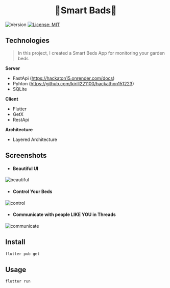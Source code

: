 <h1 align="center">🌿Smart Bads🌿</h1>
<p>
  <img alt="Version" src="https://img.shields.io/badge/version-1.0-blue.svg?cacheSeconds=2592000" />
  <a href="#" target="_blank">
    <img alt="License: MIT" src="https://img.shields.io/badge/License-MIT-yellow.svg" />
  </a>
</p>

## Technologies
> In this project, I created a Smart Beds App for monitoring your garden beds

**Server**
- FastApi (https://hackaton15.onrender.com/docs)
- Pyhton (https://github.com/kirill221100/hackathon151223)
- SQLite

**Client**
- Flutter
- GetX
- RestApi

**Architecture**
- Layered Architecture

## Screenshots
- #### Beautiful UI
![beautiful](https://github.com/DaDaDaTheoryNow/Smart-Beds/assets/105795587/b02c8fbd-ab91-44db-a76b-feb66d665131)

- #### Control Your Beds
![control](https://github.com/DaDaDaTheoryNow/Smart-Beds/assets/105795587/ecab9908-46b8-4346-9bde-b9acfaaabbe9)



- #### Communicate with people LIKE YOU in Threads
![communicate](https://github.com/DaDaDaTheoryNow/Smart-Beds/assets/105795587/683a3fde-bf5b-4510-8383-1c2bf7ba82d0)

## Install

```sh
flutter pub get
```

## Usage

```sh
flutter run
```
